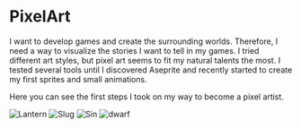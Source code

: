 
# PixelArt

I want to develop games and create the surrounding worlds. Therefore, I need a way to visualize the stories I want to tell in my games.
I tried different art styles, but pixel art seems to fit my natural talents the most.
I tested several tools until I discovered Aseprite and recently started to create my first sprites and small animations.

Here you can see the first steps I took on my way to become a pixel artist.

![Lantern](https://user-images.githubusercontent.com/81244784/129870459-3d5f052a-73ab-4bf2-8206-fa1aa7c71be5.gif)
![Slug](https://user-images.githubusercontent.com/81244784/129870311-a78635d2-2330-46d3-b2e6-ae90671d96bc.gif)
![Sin](https://user-images.githubusercontent.com/81244784/129871011-d89c670a-3054-4d35-ac1c-d587aa9722eb.png)
![dwarf](https://user-images.githubusercontent.com/81244784/129871069-22e8bffd-8905-4b4b-8633-f3265db7226a.png)

